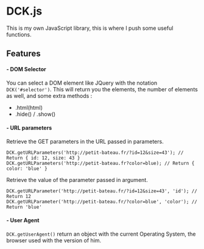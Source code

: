 DCK.js
======

This is my own JavaScript library, this is where I push some useful functions.


## Features
#### - DOM Selector

You can select a DOM element like JQuery with the notation `DCK('#selector')`.
This will return you the elements, the number of elements as well, and some extra methods :

- .html(html)
- .hide() / .show()


#### - URL parameters
Retrieve the GET parameters in the URL passed in parameters.
````
DCK.getURLParameters('http://petit-bateau.fr/?id=12&size=43'); // Return { id: 12, size: 43 }
DCK.getURLParameters('http://petit-bateau.fr?color=blue); // Return { color: 'blue' }
````

Retrieve the value of the parameter passed in argument.
````
DCK.getURLParameter('http://petit-bateau.fr/?id=12&size=43', 'id'); // Return 12
DCK.getURLParameter('http://petit-bateau.fr/?color=blue', 'color'); // Return 'blue'
````

#### - User Agent
`DCK.getUserAgent()` return an object with the current Operating System, the browser used with the version of him.


